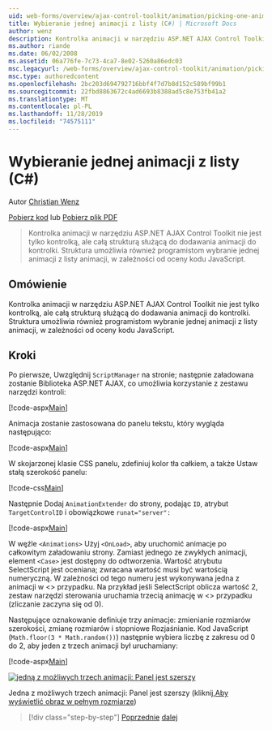 ```yaml
---
uid: web-forms/overview/ajax-control-toolkit/animation/picking-one-animation-out-of-a-list-cs
title: Wybieranie jednej animacji z listy (C#) | Microsoft Docs
author: wenz
description: Kontrolka animacji w narzędziu ASP.NET AJAX Control Toolkit nie jest tylko kontrolką, ale całą strukturą służącą do dodawania animacji do kontrolki. Platforma nie umożliwia także...
ms.author: riande
ms.date: 06/02/2008
ms.assetid: 06a776fe-7c73-4ca7-8e02-5260a86edc03
msc.legacyurl: /web-forms/overview/ajax-control-toolkit/animation/picking-one-animation-out-of-a-list-cs
msc.type: authoredcontent
ms.openlocfilehash: 2bc203d694792716bbf4f7d7b8d152c589bf99b1
ms.sourcegitcommit: 22fbd8863672c4ad6693b8388ad5c8e753fb41a2
ms.translationtype: MT
ms.contentlocale: pl-PL
ms.lasthandoff: 11/28/2019
ms.locfileid: "74575111"
---
```

# <a name="picking-one-animation-out-of-a-list-c"></a>Wybieranie jednej animacji z listy (C#)

Autor [Christian Wenz](https://github.com/wenz)

[Pobierz kod](https://download.microsoft.com/download/f/9/a/f9a26acd-8df4-4484-8a18-199e4598f411/Animation5.cs.zip) lub [Pobierz plik PDF](https://download.microsoft.com/download/6/7/1/6718d452-ff89-4d3f-a90e-c74ec2d636a3/animation5CS.pdf)

> Kontrolka animacji w narzędziu ASP.NET AJAX Control Toolkit nie jest tylko kontrolką, ale całą strukturą służącą do dodawania animacji do kontrolki. Struktura umożliwia również programistom wybranie jednej animacji z listy animacji, w zależności od oceny kodu JavaScript.

## <a name="overview"></a>Omówienie

Kontrolka animacji w narzędziu ASP.NET AJAX Control Toolkit nie jest tylko kontrolką, ale całą strukturą służącą do dodawania animacji do kontrolki. Struktura umożliwia również programistom wybranie jednej animacji z listy animacji, w zależności od oceny kodu JavaScript.

## <a name="steps"></a>Kroki

Po pierwsze, Uwzględnij `ScriptManager` na stronie; następnie załadowana zostanie Biblioteka ASP.NET AJAX, co umożliwia korzystanie z zestawu narzędzi kontroli:

[!code-aspx[Main](picking-one-animation-out-of-a-list-cs/samples/sample1.aspx)]

Animacja zostanie zastosowana do panelu tekstu, który wygląda następująco:

[!code-aspx[Main](picking-one-animation-out-of-a-list-cs/samples/sample2.aspx)]

W skojarzonej klasie CSS panelu, zdefiniuj kolor tła całkiem, a także Ustaw stałą szerokość panelu:

[!code-css[Main](picking-one-animation-out-of-a-list-cs/samples/sample3.css)]

Następnie Dodaj `AnimationExtender` do strony, podając `ID`, atrybut `TargetControlID` i obowiązkowe `runat="server":`

[!code-aspx[Main](picking-one-animation-out-of-a-list-cs/samples/sample4.aspx)]

W węźle `<Animations>` Użyj `<OnLoad>`, aby uruchomić animacje po całkowitym załadowaniu strony. Zamiast jednego ze zwykłych animacji, element `<Case>` jest dostępny do odtworzenia. Wartość atrybutu SelectScript jest oceniana; zwracana wartość musi być wartością numeryczną. W zależności od tego numeru jest wykonywana jedna z animacji w &lt;&gt; przypadku. Na przykład jeśli SelectScript oblicza wartość 2, zestaw narzędzi sterowania uruchamia trzecią animację w &lt;&gt; przypadku (zliczanie zaczyna się od 0).

Następujące oznakowanie definiuje trzy animacje: zmienianie rozmiarów szerokości, zmianę rozmiarów i stopniowe Rozjaśnianie. Kod JavaScript (`Math.floor(3 * Math.random())`) następnie wybiera liczbę z zakresu od 0 do 2, aby jeden z trzech animacji był uruchamiany:

[!code-aspx[Main](picking-one-animation-out-of-a-list-cs/samples/sample5.aspx)]

[![jedną z możliwych trzech animacji: Panel jest szerszy](picking-one-animation-out-of-a-list-cs/_static/image2.png)](picking-one-animation-out-of-a-list-cs/_static/image1.png)

Jedna z możliwych trzech animacji: Panel jest szerszy (kliknij,[Aby wyświetlić obraz w pełnym rozmiarze](picking-one-animation-out-of-a-list-cs/_static/image3.png))

> [!div class="step-by-step"]
> [Poprzednie](animation-depending-on-a-condition-cs.md)
> [dalej](animating-in-response-to-user-interaction-cs.md)
